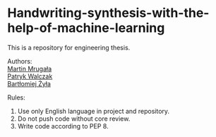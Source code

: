 # Handwriting-synthesis-with-the-help-of-machine-learning
This is a repository for engineering thesis.

Authors: <br/>
[Martin Mrugała](https://github.com/MartinM98) <br/>
[Patryk Walczak](https://github.com/Walczi123) <br/>
[Bartłomiej Żyła](https://github.com/zbartkus3150) <br/>

Rules:
1. Use only English language in project and repository.
2. Do not push code without core review.
3. Write code according to PEP 8.
